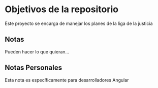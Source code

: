 # Objetivos de la repositorio

Este proyecto se encarga de manejar los planes de la liga de la justicia


## Notas
Pueden hacer lo que quieran...

## Notas Personales
Esta nota es específicamente para desarrolladores Angular

